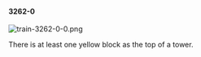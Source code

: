 #### 3262-0
![train-3262-0-0.png](https://github.com/lil-lab/nlvr/raw/master/nlvr/train/images/65/train-3262-0-0.png "train-3262-0-0.png")

There is at least one yellow block as the top of a tower.